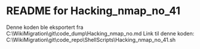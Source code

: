 # README for Hacking_nmap_no_41
Denne koden ble eksportert fra C:\WikiMigration\git\code_dump\Hacking_nmap_no.md
Link til denne koden: C:\WikiMigration\git\code_repo\ShellScripts\Hacking_nmap_no_41.sh
